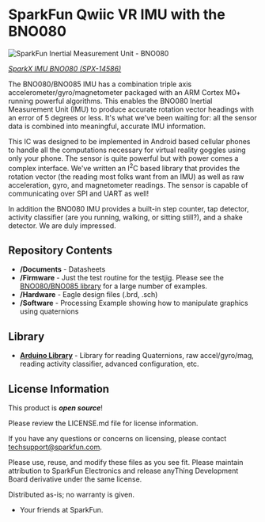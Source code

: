 SparkFun Qwiic VR IMU with the BNO080
========================================

![SparkFun Inertial Measurement Unit - BNO080](https://cdn.sparkfun.com//assets/parts/1/2/7/3/3/2018-01-22_17_08_14.gif)

[*SparkX IMU BNO080 (SPX-14586)*](https://www.sparkfun.com/products/14586)


The BNO080/BNO085 IMU has a combination triple axis accelerometer/gyro/magnetometer packaged with an ARM Cortex M0+ running powerful algorithms. This enables the BNO080 Inertial Measurement Unit (IMU) to produce accurate rotation vector headings with an error of 5 degrees or less. It's what we've been waiting for: all the sensor data is combined into meaningful, accurate IMU information.

This IC was designed to be implemented in Android based cellular phones to handle all the computations necessary for virtual reality goggles using only your phone. The sensor is quite powerful but with power comes a complex interface. We've written an I<sup>2</sup>C based library that provides the rotation vector (the reading most folks want from an IMU) as well as raw acceleration, gyro, and magnetometer readings. The sensor is capable of communicating over SPI and UART as well!

In addition the BNO080 IMU provides a built-in step counter, tap detector, activity classifier (are you running, walking, or sitting still?), and a shake detector. We are duly impressed.

Repository Contents
-------------------

* **/Documents** - Datasheets
* **/Firmware** - Just the test routine for the testjig. Please see the [BNO080/BNO085 library](https://github.com/sparkfun/SparkFun_BNO080_Arduino_Library) for a large number of examples.
* **/Hardware** - Eagle design files (.brd, .sch)
* **/Software** - Processing Example showing how to manipulate graphics using quaternions

Library
--------------
* **[Arduino Library](https://github.com/sparkfun/SparkFun_BNO080_Arduino_Library)** - Library for reading Quaternions, raw accel/gyro/mag, reading activity classifier, advanced configuration, etc.

License Information
-------------------

This product is _**open source**_! 

Please review the LICENSE.md file for license information. 

If you have any questions or concerns on licensing, please contact techsupport@sparkfun.com.

Please use, reuse, and modify these files as you see fit. Please maintain attribution to SparkFun Electronics and release anyThing Development Board derivative under the same license.

Distributed as-is; no warranty is given.

- Your friends at SparkFun.